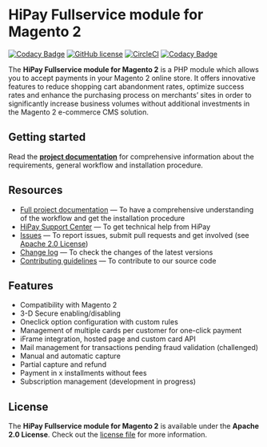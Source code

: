# HiPay Fullservice module for Magento 2

[![Codacy Badge](https://api.codacy.com/project/badge/Grade/a4ff30bd053a41c798b13fef675dabdf)](https://www.codacy.com/app/legithubdeaymeric/hipay-fullservice-sdk-magento2?utm_source=github.com&utm_medium=referral&utm_content=hipay/hipay-fullservice-sdk-magento2&utm_campaign=badger)
[![GitHub license](https://img.shields.io/badge/license-Apache%202-blue.svg)](https://raw.githubusercontent.com/hipay/hipay-fullservice-sdk-magento2/master/LICENSE.md)
[![CircleCI](https://circleci.com/gh/hipay/hipay-fullservice-sdk-magento2/tree/develop.svg?style=shield&circle-token=b6547a8c017bc8942a0bfc4121a9aaac0fff61e0)](https://circleci.com/gh/hipay/hipay-fullservice-sdk-magento2/tree/develop)
[![Codacy Badge](https://api.codacy.com/project/badge/Grade/a4ff30bd053a41c798b13fef675dabdf)](https://www.codacy.com/app/legithubdeaymeric/hipay-fullservice-sdk-magento2?utm_source=github.com&amp;utm_medium=referral&amp;utm_content=hipay/hipay-fullservice-sdk-magento2&amp;utm_campaign=Badge_Grade)

The **HiPay Fullservice module for Magento 2** is a PHP module which allows you to accept payments in your Magento 2 online store. It offers innovative features to reduce shopping cart abandonment rates, optimize success rates and enhance the purchasing process on merchants’ sites in order to significantly increase business volumes without additional investments in the Magento 2 e-commerce CMS solution.

## Getting started

Read the **[project documentation][doc-home]** for comprehensive information about the requirements, general workflow and installation procedure.

## Resources
- [Full project documentation][doc-home] — To have a comprehensive understanding of the workflow and get the installation procedure
- [HiPay Support Center][hipay-help] — To get technical help from HiPay
- [Issues][project-issues] — To report issues, submit pull requests and get involved (see [Apache 2.0 License][project-license])
- [Change log][project-changelog] — To check the changes of the latest versions
- [Contributing guidelines][project-contributing] — To contribute to our source code

## Features

- Compatibility with Magento 2
- 3-D Secure enabling/disabling
- Oneclick option configuration with custom rules
- Management of multiple cards per customer for one-click payment
- iFrame integration, hosted page and custom card API
- Mail management for transactions pending fraud validation (challenged)
- Manual and automatic capture
- Partial capture and refund
- Payment in x installments without fees
- Subscription management (development in progress)

## License

The **HiPay Fullservice module for Magento 2** is available under the **Apache 2.0 License**. Check out the [license file][project-license] for more information.

[doc-home]: https://developer.hipay.com/doc/hipay-fullservice-sdk-magento2/

[hipay-help]: http://help.hipay.com

[project-issues]: https://github.com/hipay/hipay-fullservice-sdk-magento2/issues
[project-license]: LICENSE.md
[project-changelog]: CHANGELOG.md
[project-contributing]: CONTRIBUTING.md
